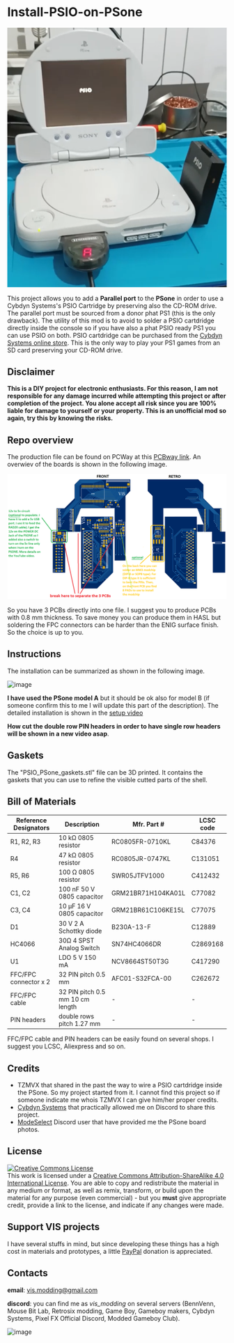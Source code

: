 # Install-PSIO-on-PSone

![image](images/PSonePSIO.png)

This project allows you to add a **Parallel port** to the **PSone** in order to use a Cybdyn Systems's PSIO Cartridge by preserving also the CD-ROM drive. The parallel port must be sourced from a donor phat PS1 (this is the only drawback). The utility of this mod is to avoid to solder a PSIO cartdridge directly inside the console so if you have also a phat PSIO ready PS1 you can use PSIO on both. PSIO cartdridge can be purchased from the [Cybdyn Systems online store](https://psio.cybdyn-systems.com.au/store/psio-cartridge/). This is the only way to play your PS1 games from an SD card preserving your CD-ROM drive.

## Disclaimer

**This is a DIY project for electronic enthusiasts. For this reason, I am not responsible for any damage incurred while attempting this project or after completion of the project. You alone accept all risk since you are 100% liable for damage to yourself or your property. This is an unofficial mod so again, try this by knowing the risks.**


## Repo overview

The production file can be found on PCWay at this [PCBway link](https://www.pcbway.com/project/shareproject/Install_PSIO_on_PSone_ba62b327.html). An overwiev of the boards is shown in the following image.

![image](images/psio_boards.png)

So you have 3 PCBs directly into one file. I suggest you to produce PCBs with 0.8 mm thickness. To save money you can produce them in HASL but soldering the FPC connectors can be harder than the ENIG surface finish. So the choice is up to you.

## Instructions

The installation can be summarized as shown in the following image.

![image](images/ps_one_A.png)

**I have used the PSone model A** but it should be ok also for model B (if someone confirm this to me I will update this part of the description).
The detailed installation is shown in the [setup video](https://youtu.be/x9w5lpTidZ8)

**How cut the double row PIN headers in order to have single row headers will be shown in a new video asap**.

## Gaskets

The "PSIO_PSone_gaskets.stl" file can be 3D printed. It contains the gaskets that you can use to refine the visible cutted parts of the shell.

## Bill of Materials

| Reference Designators    | Description  | Mfr. Part # | LCSC code | 
| ----------------------- | --------------------------------------------------------------------- | --------------------- | --------------------- |
| R1, R2, R3 | 10 kΩ 0805 resistor   | RC0805FR-0710KL          | C84376 |
| R4 | 47 kΩ 0805 resistor             | RC0805JR-0747KL | C131051|
| R5, R6 | 100 Ω 0805 resistor             | SWR05JTFV1000 | C412432|
| C1, C2 | 100 nF 50 V 0805 capacitor             | GRM21BR71H104KA01L | C77082|
| C3, C4 | 10 μF 16 V 0805 capacitor             | GRM21BR61C106KE15L | C77075|
| D1 | 30 V 2 A Schottky diode            | B230A-13-F | C12889|
| HC4066 | 30Ω 4 SPST Analog Switch           | SN74HC4066DR | C2869168|
| U1 | LDO 5 V 150 mA| NCV8664ST50T3G | C417290|
| FFC/FPC connector x 2| 32 PIN pitch 0.5 mm   | AFC01-S32FCA-00 | C262672|
| FFC/FPC cable| 32 PIN pitch 0.5 mm  10 cm length | - | -|
| PIN headers| double rows pitch 1.27 mm | - | -|

FFC/FPC cable and PIN headers can be easily found on several shops. I suggest you LCSC, Aliexpress and so on.

## Credits
  - TZMVX that shared in the past the way to wire a PSIO cartdridge inside the PSone. So my project started from it. I cannot find this project so if someone indicate me whois TZMVX I can give him/her proper credits.
  - [Cybdyn Systems](https://psio.cybdyn-systems.com.au/store/psio-cartridge/) that practically allowed me on Discord to share this project.
  - [ModeSelect](https://modeselect.neocities.org/) Discord user that have provided me the PSone board photos.

## License
<a rel="license" href="http://creativecommons.org/licenses/by-sa/4.0/"><img alt="Creative Commons License" style="border-width:0" src="https://i.creativecommons.org/l/by-sa/4.0/80x15.png" /></a><br />This work is licensed under a <a rel="license" href="http://creativecommons.org/licenses/by-sa/4.0/">Creative Commons Attribution-ShareAlike 4.0 International License</a>. You are able to copy and redistribute the material in any medium or format, as well as remix, transform, or build upon the material for any purpose (even commercial) - but you **must** give appropriate credit, provide a link to the license, and indicate if any changes were made.

## Support VIS projects

I have several stuffs in mind, but since developing these things has a high cost in materials and prototypes, a little [PayPal](https://www.paypal.com/donate/?hosted_button_id=LSQK3VE8Y6EE6) donation is appreciated.

## Contacts

**email**: vis.modding@gmail.com <br />

**discord**: you can find me as *vis_modding* on several servers (BennVenn, Mouse Bit Lab, Retrosix modding, Game Boy, Gameboy makers, Cybdyn Systems, Pixel FX Official Discord, Modded Gameboy Club).

![image](images/model_A_look.jpg)
